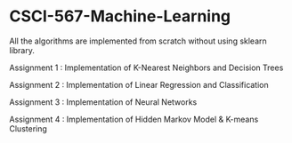 # CSCI-567-Machine-Learning
All the algorithms are implemented from scratch without using sklearn library.

Assignment 1 : Implementation of K-Nearest Neighbors and Decision Trees

Assignment 2 : Implementation of Linear Regression and Classification

Assignment 3 : Implementation of Neural Networks

Assignment 4 : Implementation of Hidden Markov Model & K-means Clustering
